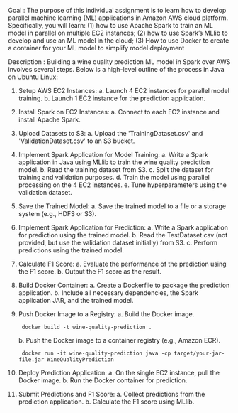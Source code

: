 Goal : The purpose of this individual assignment is to learn how to develop parallel machine learning (ML) applications in Amazon AWS cloud platform. Specifically, you will learn: 
(1) how to use Apache Spark to train an ML model in parallel on multiple EC2 instances; 
(2) how to use Spark’s MLlib to develop and use an ML model in the cloud; 
(3) How to use Docker to create a container for your ML model to simplify model deployment


Description : Building a wine quality prediction ML model in Spark over AWS involves several steps. Below is a high-level outline of the process in Java on Ubuntu Linux:

1. Setup AWS EC2 Instances:
     a. Launch 4 EC2 instances for parallel model training.
     b. Launch 1 EC2 instance for the prediction application.

2.  Install Spark on EC2 Instances:
      a. Connect to each EC2 instance and install Apache Spark.
      
3.  Upload Datasets to S3:
      a. Upload the 'TrainingDataset.csv' and 'ValidationDataset.csv' to an S3 bucket.

4.  Implement Spark Application for Model Training:
       a. Write a Spark application in Java using MLlib to train the wine quality prediction model.
       b. Read the training dataset from S3.
       c. Split the dataset for training and validation purposes.
       d. Train the model using parallel processing on the 4 EC2 instances.
       e. Tune hyperparameters using the validation dataset.

5.  Save the Trained Model:
       a. Save the trained model to a file or a storage system (e.g., HDFS or S3).

6.  Implement Spark Application for Prediction:
       a. Write a Spark application for prediction using the trained model.
       b. Read the TestDataset.csv (not provided, but use the validation dataset initially) from S3.
       c. Perform predictions using the trained model.

7.  Calculate F1 Score:
      a. Evaluate the performance of the prediction using the F1 score.
      b. Output the F1 score as the result.

8. Build Docker Container:
    a. Create a Dockerfile to package the prediction application.
    b. Include all necessary dependencies, the Spark application JAR, and the trained model.

9. Push Docker Image to a Registry:
    a. Build the Docker image.
     
        docker build -t wine-quality-prediction .

    b. Push the Docker image to a container registry (e.g., Amazon ECR).

        docker run -it wine-quality-prediction java -cp target/your-jar-file.jar WineQualityPrediction

10. Deploy Prediction Application:
    a. On the single EC2 instance, pull the Docker image.
    b. Run the Docker container for prediction.

11. Submit Predictions and F1 Score:
    a. Collect predictions from the prediction application.
    b. Calculate the F1 score using MLlib.
